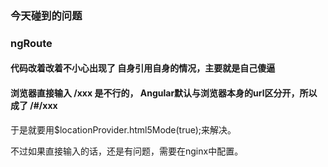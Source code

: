 ### 今天碰到的问题

### ngRoute

#### 代码改着改着不小心出现了 自身引用自身的情况，主要就是自己傻逼

#### 浏览器直接输入 /xxx 是不行的， Angular默认与浏览器本身的url区分开，所以成了 /#/xxx

于是就要用$locationProvider.html5Mode(true);来解决。

不过如果直接输入的话，还是有问题，需要在nginx中配置。